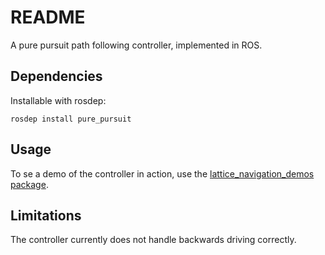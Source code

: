 # README #

A pure pursuit path following controller, implemented in ROS.

## Dependencies ##

Installable with rosdep:
```
rosdep install pure_pursuit
```


## Usage ##

To se a demo of the controller in action, use the [lattice_navigation_demos package](https://github.com/larics/lattice_navigation_demos).

## Limitations ##

The controller currently does not handle backwards driving correctly.
